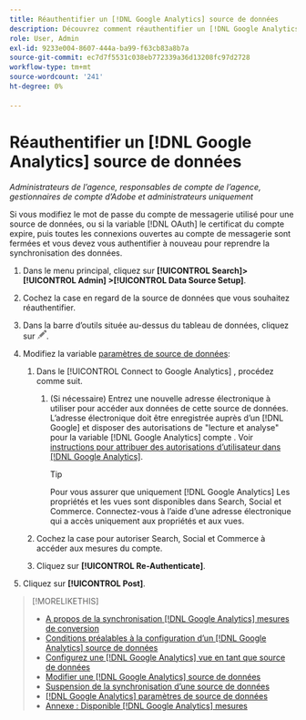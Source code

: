 ```yaml
---
title: Réauthentifier un [!DNL Google Analytics] source de données
description: Découvrez comment réauthentifier un [!DNL Google Analytics] source de données si vous modifiez le mot de passe associé ou si le certificat expire.
role: User, Admin
exl-id: 9233e004-8607-444a-ba99-f63cb83a8b7a
source-git-commit: ec7d7f5531c038eb772339a36d13208fc97d2728
workflow-type: tm+mt
source-wordcount: '241'
ht-degree: 0%

---
```


# Réauthentifier un [!DNL Google Analytics] source de données

*Administrateurs de l’agence, responsables de compte de l’agence, gestionnaires de compte d’Adobe et administrateurs uniquement*

Si vous modifiez le mot de passe du compte de messagerie utilisé pour une source de données, ou si la variable [!DNL OAuth] le certificat du compte expire, puis toutes les connexions ouvertes au compte de messagerie sont fermées et vous devez vous authentifier à nouveau pour reprendre la synchronisation des données.

1. Dans le menu principal, cliquez sur **[!UICONTROL Search]> [!UICONTROL Admin] >[!UICONTROL Data Source Setup]**.

1. Cochez la case en regard de la source de données que vous souhaitez réauthentifier.

1. Dans la barre d’outils située au-dessus du tableau de données, cliquez sur ![Modifier](/help/search-social-commerce/assets/edit.png "Modifier").

1. Modifiez la variable [paramètres de source de données](data-source-settings.md):

   1. Dans le [!UICONTROL Connect to Google Analytics] , procédez comme suit.

      1. (Si nécessaire) Entrez une nouvelle adresse électronique à utiliser pour accéder aux données de cette source de données. L’adresse électronique doit être enregistrée auprès d’un [!DNL Google] et disposer des autorisations de &quot;lecture et analyse&quot; pour la variable [!DNL Google Analytics] compte . Voir [instructions pour attribuer des autorisations d’utilisateur dans [!DNL Google Analytics]](https://support.google.com/analytics/answer/9305587).

         >[!TIP]
         >
         >Pour vous assurer que uniquement [!DNL Google Analytics] Les propriétés et les vues sont disponibles dans Search, Social et Commerce. Connectez-vous à l’aide d’une adresse électronique qui a accès uniquement aux propriétés et aux vues.

   1. Cochez la case pour autoriser Search, Social et Commerce à accéder aux mesures du compte.

   1. Cliquez sur **[!UICONTROL Re-Authenticate]**.

1. Cliquez sur **[!UICONTROL Post]**.

>[!MORELIKETHIS]
>
>* [A propos de la synchronisation [!DNL Google Analytics] mesures de conversion](data-source-about.md)
>* [Conditions préalables à la configuration d’un [!DNL Google Analytics] source de données](data-source-prerequisites.md)
>* [Configurez une [!DNL Google Analytics] vue en tant que source de données](data-source-configure.md)
>* [Modifier une [!DNL Google Analytics] source de données](data-source-edit.md)
>* [Suspension de la synchronisation d’une source de données](data-source-pause.md)
>* [[!DNL Google Analytics] paramètres de source de données](data-source-settings.md)
>* [Annexe : Disponible [!DNL Google Analytics] mesures](data-source-ga-metrics.md)
